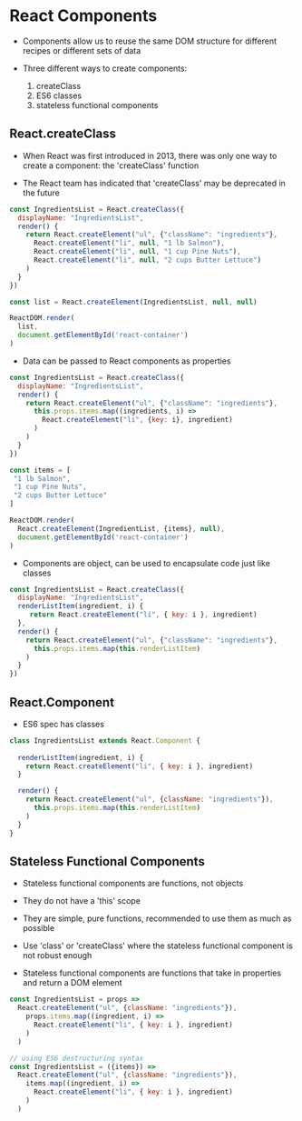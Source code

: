 # React Components

- Components allow us to reuse the same DOM structure for different recipes or
  different sets of data

- Three different ways to create components:
  1. createClass
  2. ES6 classes
  3. stateless functional components

## React.createClass

- When React was first introduced in 2013, there was only one way to create a
  component: the 'createClass' function

- The React team has indicated that 'createClass' may be deprecated in the future

```javascript
const IngredientsList = React.createClass({
  displayName: "IngredientsList",
  render() {
    return React.createElement("ul", {"className": "ingredients"},
      React.createElement("li", null, "1 lb Salmon"),
      React.createElement("li", null, "1 cup Pine Nuts"),
      React.createElement("li", null, "2 cups Butter Lettuce")
    )
  }
})

const list = React.createElement(IngredientsList, null, null)

ReactDOM.render(
  list,
  document.getElementById('react-container')
)

```

- Data can be passed to React components as properties

```javascript
const IngredientsList = React.createClass({
  displayName: "IngredientsList",
  render() {
    return React.createElement("ul", {"className": "ingredients"},
      this.props.items.map((ingredients, i) =>
        React.createElement("li", {key: i}, ingredient)
      )
    )
  }
})

const items = [
 "1 lb Salmon",
 "1 cup Pine Nuts",
 "2 cups Butter Lettuce"
]

ReactDOM.render(
  React.createElement(IngredientList, {items}, null),
  document.getElementById('react-container')
)
```

- Components are object, can be used to encapsulate code just like classes

```javascript
const IngredientsList = React.createClass({
  displayName: "IngredientsList",
  renderListItem(ingredient, i) {
     return React.createElement("li", { key: i }, ingredient)
  },
  render() {
    return React.createElement("ul", {"className": "ingredients"},
      this.props.items.map(this.renderListItem)
    )
  }
})
```

## React.Component

- ES6 spec has classes

```javascript
class IngredientsList extends React.Component {
  
  renderListItem(ingredient, i) {
    return React.createElement("li", { key: i }, ingredient)
  }

  render() {
    return React.createElement("ul", {className: "ingredients"}),
      this.props.items.map(this.renderListItem)
    )
  }
}
```

## Stateless Functional Components

- Stateless functional components are functions, not objects

- They do not have a 'this' scope

- They are simple, pure functions, recommended to use them as much as possible

- Use 'class' or 'createClass' where the stateless functional component is not robust enough

- Stateless functional components are functions that take in properties and
  return a DOM element


```javascript
const IngredientsList = props =>
  React.createElement("ul", {className: "ingredients"}),
    props.items.map((ingredient, i) => 
      React.createElement("li", { key: i }, ingredient)
    )
  )

// using ES6 destructuring syntax
const IngredientsList = ({items}) =>
  React.createElement("ul", {className: "ingredients"}),
    items.map((ingredient, i) => 
      React.createElement("li", { key: i }, ingredient)
    )
  )
```
